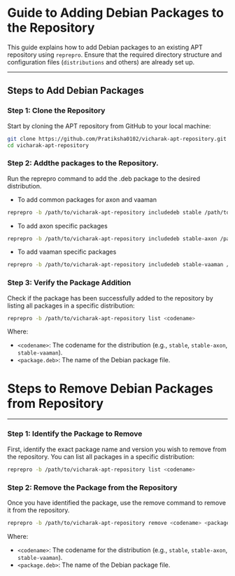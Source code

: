 # Guide to Adding Debian Packages to the Repository

This guide explains how to add Debian packages to an existing APT repository using `reprepro`. Ensure that the required directory structure and configuration files (`distributions` and others) are already set up.

---

## Steps to Add Debian Packages

### Step 1: Clone the Repository

Start by cloning the APT repository from GitHub to your local machine:
```bash
git clone https://github.com/Pratiksha0102/vicharak-apt-repository.git
cd vicharak-apt-repository
```

### Step 2: Addthe packages to the Repository.

Run the reprepro command to add the .deb package to the desired distribution.

- To add common packages for axon and vaaman
```bash
reprepro -b /path/to/vicharak-apt-repository includedeb stable /path/to/<package.deb>
```

- To add axon specific packages
```bash
reprepro -b /path/to/vicharak-apt-repository includedeb stable-axon /path/to/<package.deb>
```

- To add vaaman specific packages
```bash
reprepro -b /path/to/vicharak-apt-repository includedeb stable-vaaman /path/to/<package.deb>
```

### Step 3: Verify the Package Addition

Check if the package has been successfully added to the repository by listing all packages in a specific distribution:

```bash
reprepro -b /path/to/vicharak-apt-repository list <codename>
```

Where:
- `<codename>`: The codename for the distribution (e.g., `stable`, `stable-axon`, `stable-vaaman`).
- `<package.deb>`: The name of the Debian package file.

# Steps to Remove Debian Packages from Repository

---

### Step 1: Identify the Package to Remove

First, identify the exact package name and version you wish to remove from the repository. You can list all packages in a specific distribution:

```bash
reprepro -b /path/to/vicharak-apt-repository list <codename>
```

### Step 2: Remove the Package from the Repository

Once you have identified the package, use the remove command to remove it from the repository.

```bash
reprepro -b /path/to/vicharak-apt-repository remove <codename> <package-name>
```

Where:
- `<codename>`: The codename for the distribution (e.g., `stable`, `stable-axon`, `stable-vaaman`).
- `<package.deb>`: The name of the Debian package file.
